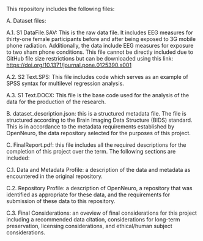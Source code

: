 This repository includes the following files:

A. Dataset files:

A.1. S1 DataFile.SAV: This is the raw data file. It includes EEG measures for thirty-one female participants before and after being exposed to 3G mobile phone radiation. Additionally, the data include EEG measures for exposure to two sham phone conditions. This file cannot be directly included due to GitHub file size restrictions but can be downloaded using this link: https://doi.org/10.1371/journal.pone.0125390.s001 

A.2. S2 Text.SPS: This file includes code which serves as an example of SPSS syntax for multilevel regression analysis.

A.3. S1 Text.DOCX: This file is the base code used for the analysis of the data for the production of the research.

B. dataset_description.json: this is a structured metadata file. The file is structured according to the Brain Imaging Data Structure (BIDS) standard. This is in accordance to the metadata requirements established by OpenNeuro, the data repository selected for the purposes of this project.

C. FinalReport.pdf: this file includes all the required descriptions for the completion of this project over the term. The following sections are included:

C.1. Data and Metadata Profile: a description of the data and metadata as encountered in the original repository.

C.2. Repository Profile: a description of OpenNeuro, a repository that was identified as appropriate for these data, and the requirements for submission of these data to this repository.

C.3. Final Considerations: an oveview of final considerations for this project including a recommended data citation, considerations for long-term preservation, licensing considerations, and ethical/human subject considerations.
